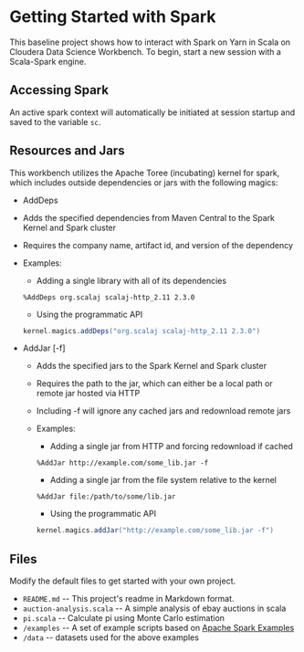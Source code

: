 # Getting Started with Spark

This baseline project shows how to interact with Spark on Yarn in Scala
on Cloudera Data Science Workbench. To begin, start a new session with a Scala-Spark engine.

## Accessing Spark
An active spark context will automatically be initiated at session startup and saved to the
variable `sc`.

## Resources and Jars

This workbench utilizes the Apache Toree (incubating) kernel for spark, which
includes outside dependencies or jars with the following magics:

* AddDeps

 * Adds the specified dependencies from Maven Central to the Spark Kernel and Spark cluster

 * Requires the company name, artifact id, and version of the dependency

 * Examples:
    * Adding a single library with all of its dependencies
    ```
    %AddDeps org.scalaj scalaj-http_2.11 2.3.0
    ```
    * Using the programmatic API
    ```scala
    kernel.magics.addDeps("org.scalaj scalaj-http_2.11 2.3.0")
    ```
* AddJar [-f]

  * Adds the specified jars to the Spark Kernel and Spark cluster

  * Requires the path to the jar, which can either be a local path or remote jar hosted via HTTP

  * Including -f will ignore any cached jars and redownload remote jars

  * Examples:
    * Adding a single jar from HTTP and forcing redownload if cached
    ```
    %AddJar http://example.com/some_lib.jar -f
    ```
    * Adding a single jar from the file system relative to the kernel
    ```
    %AddJar file:/path/to/some/lib.jar
    ```
    * Using the programmatic API
    ```scala
    kernel.magics.addJar("http://example.com/some_lib.jar -f")
    ```

## Files

Modify the default files to get started with your own project.

* `README.md` -- This project's readme in Markdown format.
* `auction-analysis.scala` -- A simple analysis of ebay auctions in scala
* `pi.scala` -- Calculate pi using Monte Carlo estimation
* `/examples` -- A set of example scripts based on [Apache Spark Examples](https://github.com/apache/spark/tree/master/examples/src/main/scala/org/apache/spark/examples)
* `/data` -- datasets used for the above examples
```
